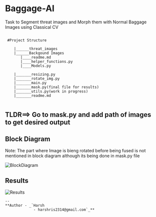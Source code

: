 # Baggage-AI
Task to Segment threat images and Morph them with Normal Baggage Images using Classical CV



```

 #Project Structure
 
    |______threat_images
    |______Backgound Images
       |____readme.md
       |____helper_functions.py
       |____Models.py
       
    |_______resizing.py
    |_______rotate_img.py
    |_______main.py
    |_______mask.py(final file for results)
    |_______utils.py(work in progress)
    |_______readme.md
    
```

## TLDR==> Go  to mask.py and add path of images to get desired output




## Block Diagram
Note: The part where Image is bieng rotated before being fused is not mentioned in block diagram although its being done in mask.py file 


![BlockDiagram](https://user-images.githubusercontent.com/39687652/156978845-c901d0b0-8237-4eca-90c1-c8eb8a82152c.jpeg)


## Results

![Results](https://user-images.githubusercontent.com/39687652/156980612-53c00469-4b0b-47b3-bc81-fe4a7f216112.jpeg)


```
--
**Author - _`Harsh
             - harshris2314@gmail.com`_**

